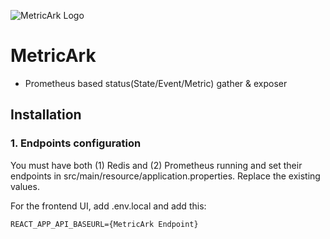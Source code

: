 ![MetricArk Logo](https://raw.githubusercontent.com/NexClipper/metricark/main/assets/logo_h.png)

# MetricArk
 * Prometheus based status(State/Event/Metric) gather & exposer

## Installation
### 1. Endpoints configuration
You must have both (1) Redis and (2) Prometheus running and set their endpoints in src/main/resource/application.properties. Replace the existing values. 

For the frontend UI, add .env.local and add this:
```
REACT_APP_API_BASEURL={MetricArk Endpoint}
```
